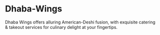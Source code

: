 # Dhaba-Wings

Dhaba Wings offers alluring American-Deshi fusion, with exquisite catering & takeout services for culinary delight at your fingertips.
